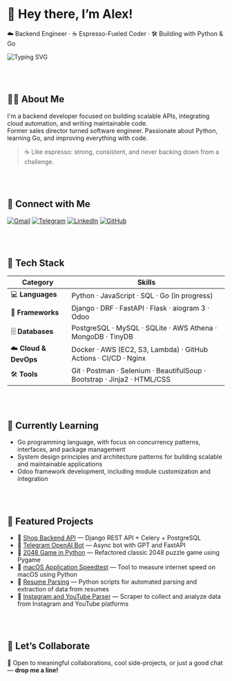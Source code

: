 # 👋 Hey there, I’m Alex!

☁️ Backend Engineer · ☕ Espresso-Fueled Coder · 🛠️ Building with Python & Go

![Typing SVG](https://readme-typing-svg.demolab.com?font=Fira+Code&size=24&pause=1000&center=false&vCenter=true&width=1000&lines=Backend+Developer+%7C+Python+%7C+Go;Clean+Code+%7C+Cloud+Automation+%7C+AI+Integration;Always+Learning+%7C+Always+Shipping)

<br><br>

## 👨‍💻 About Me

I'm a backend developer focused on building scalable APIs, integrating cloud automation, and writing maintainable code.  
Former sales director turned software engineer. Passionate about Python, learning Go, and improving everything with code.

> ☕️ Like espresso: strong, consistent, and never backing down from a challenge.

<br><br>

## 🔗 Connect with Me

[![Gmail](https://img.icons8.com/color/48/000000/gmail--v1.png)](mailto:a8696tk@gmail.com)
[![Telegram](https://img.icons8.com/color/48/000000/telegram-app--v1.png)](https://t.me/Aleksandr_Tk)
[![LinkedIn](https://img.icons8.com/color/48/000000/linkedin.png)](https://linkedin.com/in/aleksandrtk/)
[![GitHub](https://img.icons8.com/ios-glyphs/48/000000/github.png)](https://github.com/AlexTkDev)

<br><br>

## 🚀 Tech Stack

| **Category**           | **Skills**                                                                |
|------------------------|---------------------------------------------------------------------------|
| 💻 **Languages**       | Python · JavaScript · SQL · Go (in progress)                              |
| 🧩 **Frameworks**      | Django · DRF · FastAPI · Flask · aiogram 3 · Odoo                         |
| 🗄️ **Databases**      | PostgreSQL · MySQL · SQLite · AWS Athena · MongoDB · TinyDB               |
| ☁️ **Cloud & DevOps** | Docker · AWS (EC2, S3, Lambda) · GitHub Actions · CI/CD · Nginx           |
| 🛠️ **Tools**           | Git · Postman · Selenium · BeautifulSoup · Bootstrap · Jinja2 · HTML/CSS  |

<br><br>

## 🧠 Currently Learning

- Go programming language, with focus on concurrency patterns, interfaces, and package management  
- System design principles and architecture patterns for building scalable and maintainable applications  
- Odoo framework development, including module customization and integration

<br><br>

## 📂 Featured Projects

- 🔹 [Shop Backend API](https://github.com/AlexTkDev/shop-backend) — Django REST API + Celery + PostgreSQL  
- 🔹 [Telegram OpenAI Bot](https://github.com/AlexTkDev/aiogram-gpt-bot) — Async bot with GPT and FastAPI  
- 🔹 [2048 Game in Python](https://github.com/AlexTkDev/2048-Game-in-Python) — Refactored classic 2048 puzzle game using Pygame  
- 🔹 [macOS Application Speedtest](https://github.com/AlexTkDev/macOS_application_speedtest_for_python) — Tool to measure internet speed on macOS using Python  
- 🔹 [Resume Parsing](https://github.com/AlexTkDev/resume_parsing) — Python scripts for automated parsing and extraction of data from resumes  
- 🔹 [Instagram and YouTube Parser](https://github.com/AlexTkDev/parser_Instagram_and_YouTube) — Scraper to collect and analyze data from Instagram and YouTube platforms  

<br><br>

## 🤝 Let’s Collaborate

👀 Open to meaningful collaborations, cool side-projects, or just a good chat — **drop me a line!**
